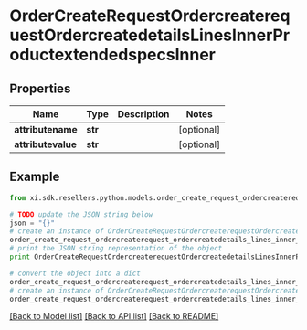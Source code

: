 # OrderCreateRequestOrdercreaterequestOrdercreatedetailsLinesInnerProductextendedspecsInner


## Properties

Name | Type | Description | Notes
------------ | ------------- | ------------- | -------------
**attributename** | **str** |  | [optional] 
**attributevalue** | **str** |  | [optional] 

## Example

```python
from xi.sdk.resellers.python.models.order_create_request_ordercreaterequest_ordercreatedetails_lines_inner_productextendedspecs_inner import OrderCreateRequestOrdercreaterequestOrdercreatedetailsLinesInnerProductextendedspecsInner

# TODO update the JSON string below
json = "{}"
# create an instance of OrderCreateRequestOrdercreaterequestOrdercreatedetailsLinesInnerProductextendedspecsInner from a JSON string
order_create_request_ordercreaterequest_ordercreatedetails_lines_inner_productextendedspecs_inner_instance = OrderCreateRequestOrdercreaterequestOrdercreatedetailsLinesInnerProductextendedspecsInner.from_json(json)
# print the JSON string representation of the object
print OrderCreateRequestOrdercreaterequestOrdercreatedetailsLinesInnerProductextendedspecsInner.to_json()

# convert the object into a dict
order_create_request_ordercreaterequest_ordercreatedetails_lines_inner_productextendedspecs_inner_dict = order_create_request_ordercreaterequest_ordercreatedetails_lines_inner_productextendedspecs_inner_instance.to_dict()
# create an instance of OrderCreateRequestOrdercreaterequestOrdercreatedetailsLinesInnerProductextendedspecsInner from a dict
order_create_request_ordercreaterequest_ordercreatedetails_lines_inner_productextendedspecs_inner_form_dict = order_create_request_ordercreaterequest_ordercreatedetails_lines_inner_productextendedspecs_inner.from_dict(order_create_request_ordercreaterequest_ordercreatedetails_lines_inner_productextendedspecs_inner_dict)
```
[[Back to Model list]](../README.md#documentation-for-models) [[Back to API list]](../README.md#documentation-for-api-endpoints) [[Back to README]](../README.md)


